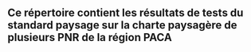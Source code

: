 ## Ce répertoire contient les résultats de tests du standard paysage sur la charte paysagère de plusieurs PNR  de la région PACA ##


